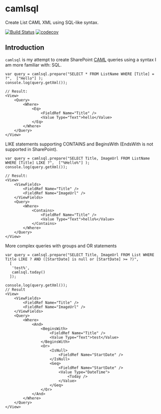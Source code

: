 # camlsql

Create List CAML XML using SQL-like syntax. 

[![Build Status](https://travis-ci.org/dlid/camlsql-js.svg?branch=master)](https://travis-ci.org/dlid/camlsql-js) [![codecov](https://codecov.io/gh/dlid/camlsql-js/branch/master/graph/badge.svg)](https://codecov.io/gh/dlid/camlsql-js)


## Introduction

`camlsql` is my attempt to create SharePoint [CAML](https://msdn.microsoft.com/en-us/library/office/ms426449.aspx) queries using a syntax I am more familiar with: SQL.

```
var query = camlsql.prepare("SELECT * FROM ListName WHERE [Title] = ?",  ["Hello"] );
console.log(query.getXml());

// Result:
<View>
    <Query>
        <Where>
            <Eq>
                <FieldRef Name="Title" />
                <Value Type="Text">hello</Value>
            </Eq>
        </Where>
    </Query>
</View> 
```

LIKE statements supporting CONTAINS and BeginsWith (EndsWith is not supported in SharePoint).

```
var query = camlsql.prepare("SELECT Title, ImageUrl FROM ListName WHERE [Title] LIKE ?",  ["%Hello%"] );
console.log(query.getXml());

// Result:
<View>
    <ViewFields>
        <FieldRef Name="Title" />
        <FieldRef Name="ImageUrl" />
    </ViewFields>
    <Query>
        <Where>
            <Contains>
                <FieldRef Name="Title" />
                <Value Type="Text">hello%</Value>
            </Contains>
        </Where>
    </Query>
</View> 
```

More complex queries with groups and OR statements

```
var query = camlsql.prepare("SELECT Title, ImageUrl FROM List WHERE Title LIKE ? AND ([StartDate] is null or [StartDate] >= ?)", 
  [
   'test%', 
   camlsql.today()
  ]);

console.log(query.getXml());
// Result
<View>
    <ViewFields>
        <FieldRef Name="Title" />
        <FieldRef Name="ImageUrl" />
    </ViewFields>
    <Query>
        <Where>
            <And>
                <BeginsWith>
                    <FieldRef Name="Title" />
                    <Value Type="Text">test</Value>
                </BeginsWith>
                <Or>
                    <IsNull>
                        <FieldRef Name="StartDate" />
                    </IsNull>
                    <Geq>
                        <FieldRef Name="StartDate" />
                        <Value Type="DateTime">
                            <Today />
                        </Value>
                    </Geq>
                </Or>
            </And>
        </Where>
    </Query>
</View> 
```
